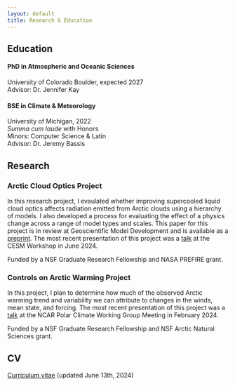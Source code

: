 ```yaml
---
layout: default
title: Research & Education
---
```

## Education

#### PhD in Atmospheric and Oceanic Sciences
University of Colorado Boulder, expected 2027        
Advisor: Dr. Jennifer Kay

#### BSE in Climate & Meteorology
University of Michigan, 2022        
_Summa cum laude_ with Honors        
Minors: Computer Science & Latin           
Advisor: Dr. Jeremy Bassis

## Research
### Arctic Cloud Optics Project
In this research project, I evaulated whether improving supercooled liquid cloud optics affects radiation emitted from Arctic clouds using a hierarchy of models. I also developed a process for evaluating the effect of a physics change across a range of model types and scales. This paper for this project is in review at Geoscientific Model Development and is available as a [preprint](
https://doi.org/10.5194/egusphere-2024-2043). The most recent presentation of this project was a [talk](https://www.youtube.com/live/6ECGPNW9Ufw?si=gjIZCSEgPW2tJzXp&t=18708) at the CESM Workshop in June 2024.

Funded by a NSF Graduate Research Fellowship and NASA PREFIRE grant.

### Controls on Arctic Warming Project
In this project, I plan to determine how much of the observed Arctic warming trend and variability we can attribute to changes in the winds, mean state, and forcing. The most recent presentation of this project was a [talk](https://youtu.be/C1jKDYqo2l0?si=DreG8EzlVSeKfG-R&t=23067) at the NCAR Polar Climate Working Group Meeting in February 2024.

Funded by a NSF Graduate Research Fellowship and NSF Arctic Natural Sciences grant.

## CV
[Curriculum vitae](/assets/pdfs/Gilbert_CV_06132024.pdf) (updated June 13th, 2024)

